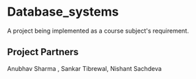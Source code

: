 # Database_systems
A project being implemented as a course subject's requirement. 


## Project Partners
Anubhav Sharma , Sankar Tibrewal, Nishant Sachdeva

